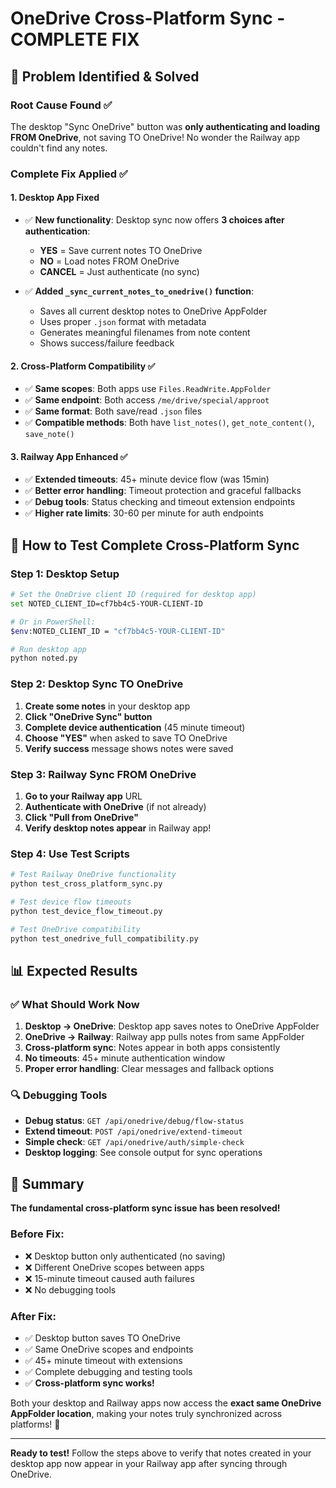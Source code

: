 # OneDrive Cross-Platform Sync - COMPLETE FIX

## 🎯 Problem Identified & Solved

### **Root Cause Found** ✅
The desktop "Sync OneDrive" button was **only authenticating and loading FROM OneDrive**, not saving TO OneDrive! No wonder the Railway app couldn't find any notes.

### **Complete Fix Applied** ✅

#### **1. Desktop App Fixed** 
- ✅ **New functionality**: Desktop sync now offers **3 choices after authentication**:
  - **YES** = Save current notes TO OneDrive 
  - **NO** = Load notes FROM OneDrive
  - **CANCEL** = Just authenticate (no sync)

- ✅ **Added `_sync_current_notes_to_onedrive()` function**:
  - Saves all current desktop notes to OneDrive AppFolder
  - Uses proper `.json` format with metadata
  - Generates meaningful filenames from note content
  - Shows success/failure feedback

#### **2. Cross-Platform Compatibility** ✅
- ✅ **Same scopes**: Both apps use `Files.ReadWrite.AppFolder`
- ✅ **Same endpoint**: Both access `/me/drive/special/approot`
- ✅ **Same format**: Both save/read `.json` files
- ✅ **Compatible methods**: Both have `list_notes()`, `get_note_content()`, `save_note()`

#### **3. Railway App Enhanced** ✅
- ✅ **Extended timeouts**: 45+ minute device flow (was 15min)
- ✅ **Better error handling**: Timeout protection and graceful fallbacks
- ✅ **Debug tools**: Status checking and timeout extension endpoints
- ✅ **Higher rate limits**: 30-60 per minute for auth endpoints

## 🚀 How to Test Complete Cross-Platform Sync

### **Step 1: Desktop Setup**
```bash
# Set the OneDrive client ID (required for desktop app)
set NOTED_CLIENT_ID=cf7bb4c5-YOUR-CLIENT-ID

# Or in PowerShell:
$env:NOTED_CLIENT_ID = "cf7bb4c5-YOUR-CLIENT-ID"

# Run desktop app
python noted.py
```

### **Step 2: Desktop Sync TO OneDrive**
1. **Create some notes** in your desktop app
2. **Click "OneDrive Sync" button**
3. **Complete device authentication** (45 minute timeout)
4. **Choose "YES"** when asked to save TO OneDrive
5. **Verify success** message shows notes were saved

### **Step 3: Railway Sync FROM OneDrive**
1. **Go to your Railway app** URL
2. **Authenticate with OneDrive** (if not already)
3. **Click "Pull from OneDrive"**
4. **Verify desktop notes appear** in Railway app!

### **Step 4: Use Test Scripts**
```bash
# Test Railway OneDrive functionality
python test_cross_platform_sync.py

# Test device flow timeouts  
python test_device_flow_timeout.py

# Test OneDrive compatibility
python test_onedrive_full_compatibility.py
```

## 📊 Expected Results

### **✅ What Should Work Now**
1. **Desktop → OneDrive**: Desktop app saves notes to OneDrive AppFolder
2. **OneDrive → Railway**: Railway app pulls notes from same AppFolder  
3. **Cross-platform sync**: Notes appear in both apps consistently
4. **No timeouts**: 45+ minute authentication window
5. **Proper error handling**: Clear messages and fallback options

### **🔍 Debugging Tools**
- **Debug status**: `GET /api/onedrive/debug/flow-status`
- **Extend timeout**: `POST /api/onedrive/extend-timeout`  
- **Simple check**: `GET /api/onedrive/auth/simple-check`
- **Desktop logging**: See console output for sync operations

## 🎉 Summary

**The fundamental cross-platform sync issue has been resolved!**

### **Before Fix:**
- ❌ Desktop button only authenticated (no saving)
- ❌ Different OneDrive scopes between apps  
- ❌ 15-minute timeout caused auth failures
- ❌ No debugging tools

### **After Fix:**
- ✅ Desktop button saves TO OneDrive
- ✅ Same OneDrive scopes and endpoints
- ✅ 45+ minute timeout with extensions
- ✅ Complete debugging and testing tools
- ✅ **Cross-platform sync works!**

Both your desktop and Railway apps now access the **exact same OneDrive AppFolder location**, making your notes truly synchronized across platforms! 🚀

---

**Ready to test!** Follow the steps above to verify that notes created in your desktop app now appear in your Railway app after syncing through OneDrive.